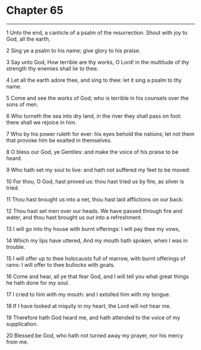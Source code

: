# Chapter 65

***

1 Unto the end, a canticle of a psalm of the resurrection. Shout with joy to God, all the earth,

2 Sing ye a psalm to his name; give glory to his praise.

3 Say unto God, How terrible are thy works, O Lord! in the multitude of thy strength thy enemies shall lie to thee.

4 Let all the earth adore thee, and sing to thee: let it sing a psalm to thy name.

5 Come and see the works of God; who is terrible in his counsels over the sons of men.

6 Who turneth the sea into dry land, in the river they shall pass on foot: there shall we rejoice in him.

7 Who by his power ruleth for ever: his eyes behold the nations; let not them that provoke him be exalted in themselves.

8 O bless our God, ye Gentiles: and make the voice of his praise to be heard.

9 Who hath set my soul to live: and hath not suffered my feet to be moved:

10 For thou, O God, hast proved us: thou hast tried us by fire, as silver is tried.

11 Thou hast brought us into a net, thou hast laid afflictions on our back:

12 Thou hast set men over our heads. We have passed through fire and water, and thou hast brought us out into a refreshment.

13 I will go into thy house with burnt offerings: I will pay thee my vows,

14 Which my lips have uttered, And my mouth hath spoken, when I was in trouble.

15 I will offer up to thee holocausts full of marrow, with burnt offerings of rams: I will offer to thee bullocks with goats.

16 Come and hear, all ye that fear God, and I will tell you what great things he hath done for my soul.

17 I cried to him with my mouth: and I extolled him with my tongue.

18 If I have looked at iniquity in my heart, the Lord will not hear me.

19 Therefore hath God heard me, and hath attended to the voice of my supplication.

20 Blessed be God, who hath not turned away my prayer, nor his mercy from me.

